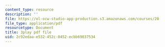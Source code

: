 ```yaml
---
content_type: resource
description: ''
file: https://ol-ocw-studio-app-production.s3.amazonaws.com/courses/20-219-becoming-the-next-bill-nye-writing-and-hosting-the-educational-show-january-iap-2015/2c92edaae532452c8452ecbb69037534_XDBr39cwmbg.pdf
file_type: application/pdf
resourcetype: Document
title: 3play pdf file
uid: 2c92edaa-e532-452c-8452-ecbb69037534
---
```


